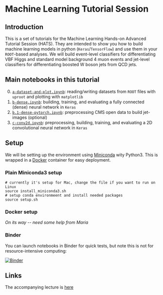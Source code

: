 # Machine Learning Tutorial Session

## Introduction

This is a set of tutorials for the Machine Learning Hands-on Advanced Tutorial Session (HATS). They are intended to show you how to build machine learning models in python (`Keras`/`TensorFlow`) and use them in your `ROOT`-based analyses. We will build event-level classifiers for differentiating VBF Higgs and standard model background 4 muon events and jet-level classifiers for differentiating boosted W boson jets from QCD jets.

## Main notebooks in this tutorial

 0. [`a-dataset-and-plot.ipynb`](a-dataset-and-plot.ipynb): reading/writing datasets from `ROOT` files with `uproot` and plotting with `matplotlib`
 1. [`b-dense.ipynb`](b-dense.ipynb): building, training, and evaluating a fully connected (dense) neural network in `Keras`
 2. [`b.1-dense-pytorch.ipynb`](b.1-dense-pytorch.ipynb): preprocessing CMS open data to build jet-images (optional) 
 3. [`c-conv2d.ipynb`](c-conv2d.ipynb): preprocessing, building, training, and evaluating a 2D convolutional neural network in `Keras` 

## Setup

We will be setting up the environment using [Miniconda](https://docs.conda.io/en/latest/miniconda.html) wity Python3.  This is wrapped in a [Docker](https://www.docker.com/) container for easy deployment.  

### Plain Miniconda3 setup
```
# currently it's setup for Mac, change the file if you want to run on Linux
source install_miniconda3.sh
# setup conda environmeent and install needed packages
source setup.sh
```

### Docker setup
_On its way -- need some help from Maria_

### Binder

You can launch notebooks in Binder for quick tests, but note this is not for resource-intensive computing:

[![Binder](https://mybinder.org/badge_logo.svg)](https://mybinder.org/v2/gh/FNAL-AI-Project/machine-learning-tutorial/master)

## Links

The accompanying lecture is [here](https://www.dropbox.com/s/z5b5elnpqahfrjz/MLTutorial_2020_V1.pdf?dl=0)

